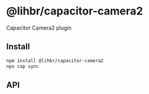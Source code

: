 # @lihbr/capacitor-camera2

Capacitor Camera2 plugin

## Install

```bash
npm install @lihbr/capacitor-camera2
npx cap sync
```

## API

<docgen-index></docgen-index>

<docgen-api>
<!-- run docgen to generate docs from the source -->
<!-- More info: https://github.com/ionic-team/capacitor-docgen -->
</docgen-api>
